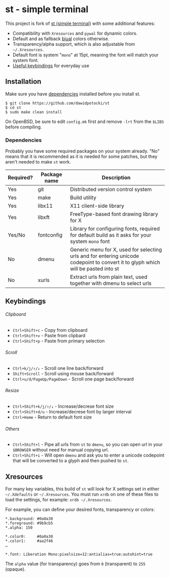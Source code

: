 # st - simple terminal

This project is fork of [st (simple terminal)](https://st.suckless.org/) with some additional features:

* Compatibility with `Xresources` and `pywal` for dynamic colors.
* Default and as fallback [biual](https://github.com/dawidpotocki/biual) colors otherwise.
* Transparency/alpha support, which is also adjustable from `~/.Xresources`.
* Default font is system "`mono`" at 15pt, meaning the font will match your system font.
* [Useful keybindings](#keybindings) for everyday use

## Installation

Make sure you have [dependencies](#dependencies) installed before you install st.

```shell
$ git clone https://github.com/dawidpotocki/st
$ cd st
$ sudo make clean install
```

On OpenBSD, be sure to edit `config.mk` first and remove `-lrt` from the `$LIBS` before compiling.

### Dependencies

Probably you have some required packages on your system already. "No" means that it is recommended as it is needed for some patches, but they aren't needed to make `st` work.

| Required? | Package name | Description
|-----------|--------------|------------
| Yes       | git          | Distributed version control system
| Yes       | make         | Build utility
| Yes       | libx11       | X11 client-side library
| Yes       | libxft       | FreeType-based font drawing library for X
| Yes/No    | fontconfig   | Library for configuring fonts, required for default build as it asks for your system `mono` font
| No        | dmenu        | Generic menu for X, used for selecting urls and for entering unicode codepoint to convert it to glyph which will be pasted into st
| No        | xurls        | Extract urls from plain text, used together with dmenu to select urls

## Keybindings

###### Clipboard
* `Ctrl+Shift+c` - Copy from clipboard
* `Ctrl+Shift+v` - Paste from clipbard
* `Ctrl+Shift+p` - Paste from primary selection

###### Scroll
* `Ctrl+k/j/↑/↓` - Scroll one line back/forward
* `Shift+Scroll` - Scroll using mouse back/forward
* `Ctrl+u/d/PageUp/PageDown` - Scroll one page back/forward

###### Resize
* `Ctrl+Shift+k/j/↑/↓` - Increase/decrese font size
* `Ctrl+Shift+d/u` - Increase/decrese font by larger interval
* `Ctrl+Home` - Return to default font size

###### Others
* `Ctrl+Shift+l` - Pipe all urls from `st` to `dmenu`, so you can open url in your `$BROWSER` without need for manual copying url.
* `Ctrl+Shift+i` - Will open `dmenu` and ask you to enter a unicode codepoint that will be converted to a glyph and then pushed to `st`.

## Xresources

For many key variables, this build of `st` will look for X settings set in
either `~/.Xdefaults` or `~/.Xresources`. You must run `xrdb` on one of these
files to load the settings, for example: `xrdb ~/.Xresources`.

For example, you can define your desired fonts, transparency or colors:

```
*.background: #0a0a30
*.foreground: #9b9cb5
*.alpha: 150

*.color0:     #0a0a30
*.color1:     #aa2f46
…

*.font:	Liberation Mono:pixelsize=12:antialias=true:autohint=true
```

The `alpha` value (for transparency) goes from `0` (transparent) to `255`
(opaque).
